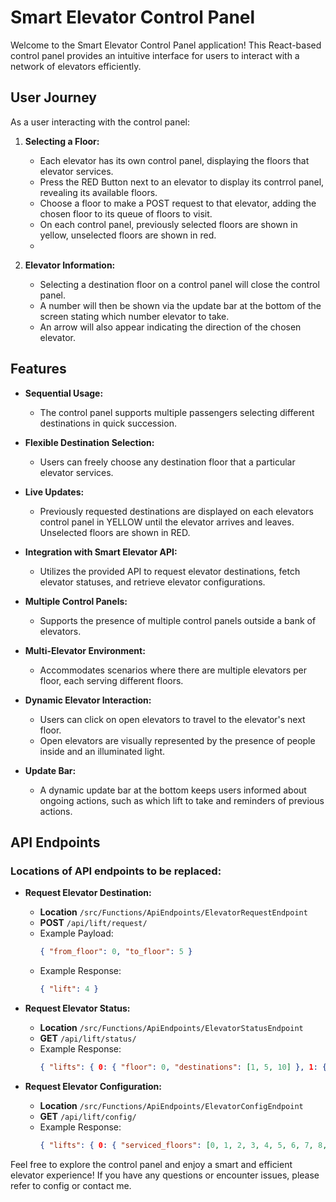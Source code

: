# Smart Elevator Control Panel

Welcome to the Smart Elevator Control Panel application! This React-based control panel provides an intuitive interface for users to interact with a network of elevators efficiently.

## User Journey

As a user interacting with the control panel:

1. **Selecting a Floor:**
   - Each elevator has its own control panel, displaying the floors that elevator services.
   - Press the RED Button next to an elevator to display its contrrol panel, revealing its available floors.
   - Choose a floor to make a POST request to that elevator, adding the chosen floor to its queue of floors to visit. 
   - On each control panel, previously selected floors are shown in yellow, unselected floors are shown in red.
   - 
   
2. **Elevator Information:**
   - Selecting a destination floor on a control panel will close the control panel.
   - A number will then be shown via the update bar at the bottom of the screen stating which number elevator to take.
   - An arrow will also appear indicating the direction of the chosen elevator.

## Features

- **Sequential Usage:**
  - The control panel supports multiple passengers selecting different destinations in quick succession.

- **Flexible Destination Selection:**
  - Users can freely choose any destination floor that a particular elevator services.

- **Live Updates:**
  - Previously requested destinations are displayed on each elevators control panel in YELLOW until the elevator arrives and leaves. Unselected floors are shown in RED.

- **Integration with Smart Elevator API:**
  - Utilizes the provided API to request elevator destinations, fetch elevator statuses, and retrieve elevator configurations.

- **Multiple Control Panels:**
  - Supports the presence of multiple control panels outside a bank of elevators.

- **Multi-Elevator Environment:**
  - Accommodates scenarios where there are multiple elevators per floor, each serving different floors.

- **Dynamic Elevator Interaction:**
  - Users can click on open elevators to travel to the elevator's next floor.
  - Open elevators are visually represented by the presence of people inside and an illuminated light.

- **Update Bar:**
  - A dynamic update bar at the bottom keeps users informed about ongoing actions, such as which lift to take and reminders of previous actions.

## API Endpoints

### Locations of API endpoints to be replaced:

- **Request Elevator Destination:**
  - **Location** `/src/Functions/ApiEndpoints/ElevatorRequestEndpoint`
  - **POST** `/api/lift/request/`
  - Example Payload:
    ```json
    { "from_floor": 0, "to_floor": 5 }    
    ```
  - Example Response: 
    ```json
    { "lift": 4 }    
    ```

- **Request Elevator Status:**
  - **Location** `/src/Functions/ApiEndpoints/ElevatorStatusEndpoint`
  - **GET** `/api/lift/status/`
  - Example Response:
    ```json
    { "lifts": { 0: { "floor": 0, "destinations": [1, 5, 10] }, 1: { "floor": 0, "destinations": [1, 10] } } }
    ```

- **Request Elevator Configuration:**
  - **Location** `/src/Functions/ApiEndpoints/ElevatorConfigEndpoint`
  - **GET** `/api/lift/config/`
  - Example Response:
    ```json
    { "lifts": { 0: { "serviced_floors": [0, 1, 2, 3, 4, 5, 6, 7, 8, 9, 10] }, 1: { "serviced_floors": [0, 7, 8, 9, 10] } } }
    ```

Feel free to explore the control panel and enjoy a smart and efficient elevator experience! If you have any questions or encounter issues, please refer to config or contact me.
